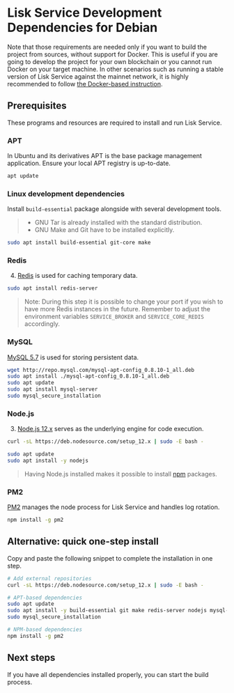 # Lisk Service Development Dependencies for Debian

Note that those requirements are needed only if you want to build the project from sources, without support for Docker. This is useful if you are going to develop the project for your own blockchain or you cannot run Docker on your target machine. In other scenarios such as running a stable version of Lisk Service against the mainnet network, it is highly recommended to follow [the Docker-based instruction](./prerequisites_docker_macos.md).

## Prerequisites

These programs and resources are required to install and run Lisk Service.

### APT

In Ubuntu and its derivatives APT is the base package management application. Ensure your local APT registry is up-to-date.

```bash
apt update
```

### Linux development dependencies

Install `build-essential` package alongside with several development tools.

> - GNU Tar is already installed with the standard distribution.
> - GNU Make and Git have to be installed explicitly.

```bash
sudo apt install build-essential git-core make
```

### Redis

4. [Redis](http://redis.io) is used for caching temporary data.

```bash
sudo apt install redis-server
```

> Note: During this step it is possible to change your port if you wish to have more Redis instances in the future. Remember to adjust the environment variables `SERVICE_BROKER` and `SERVICE_CORE_REDIS` accordingly.

### MySQL

[MySQL 5.7](https://dev.mysql.com/downloads/mysql/5.7.html) is used for storing persistent data.

```bash
wget http://repo.mysql.com/mysql-apt-config_0.8.10-1_all.deb
sudo apt install ./mysql-apt-config_0.8.10-1_all.deb
sudo apt update
sudo apt install mysql-server
sudo mysql_secure_installation
```

### Node.js

3. [Node.js 12.x](<https://nodejs.org/>) serves as the underlying engine for code execution.

```bash
curl -sL https://deb.nodesource.com/setup_12.x | sudo -E bash -

sudo apt update
sudo apt install -y nodejs
```

> Having Node.js installed makes it possible to install [npm](https://www.npmjs.com/) packages.

### PM2

[PM2](https://github.com/Unitech/pm2) manages the node process for Lisk Service and handles log rotation.

```bash
npm install -g pm2
```

## Alternative: quick one-step install

Copy and paste the following snippet to complete the installation in one step.

```bash
# Add external repositories
curl -sL https://deb.nodesource.com/setup_12.x | sudo -E bash -

# APT-based dependencies
sudo apt update
sudo apt install -y build-essential git make redis-server nodejs mysql-server
sudo mysql_secure_installation

# NPM-based dependencies
npm install -g pm2
```

## Next steps

If you have all dependencies installed properly, you can start the build process.
